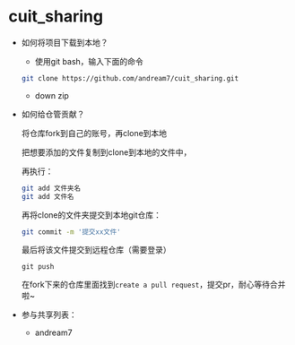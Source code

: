 # cuit_sharing
- 如何将项目下载到本地？

  - 使用git bash，输入下面的命令

  ```bash
  git clone https://github.com/andream7/cuit_sharing.git
  ```

  - down zip

- 如何给仓管贡献？

  将仓库fork到自己的账号，再clone到本地

  把想要添加的文件复制到clone到本地的文件中，

  再执行：

  ```bash
  git add 文件夹名
  git add 文件名
  ```

  再将clone的文件夹提交到本地git仓库：

  ```bash
  git commit -m '提交xx文件'
  ```

  最后将该文件提交到远程仓库（需要登录）

  ```ba
  git push
  ```

  在fork下来的仓库里面找到`create a pull request`，提交pr，耐心等待合并啦~

- 参与共享列表：

  - andream7

